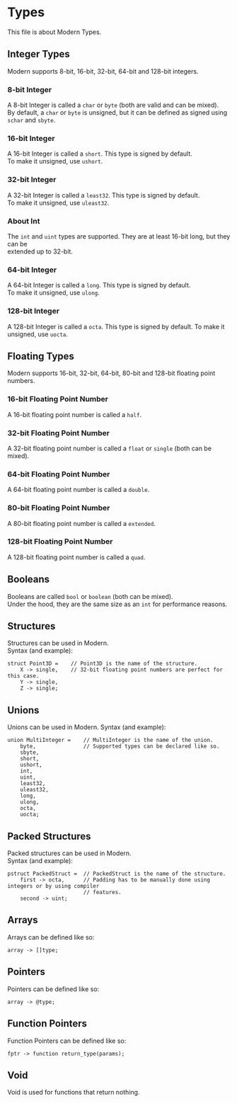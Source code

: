 # Types
This file is about Modern Types.
## Integer Types
Modern supports 8-bit, 16-bit, 32-bit, 64-bit and 128-bit integers.
### 8-bit Integer
A 8-bit Integer is called a ``char`` or ``byte`` (both are valid and can be mixed).  
By default, a ``char`` or ``byte`` is unsigned, but it can be defined as signed using  
``schar`` and ``sbyte``.
### 16-bit Integer
A 16-bit Integer is called a ``short``. This type is signed by default.  
To make it unsigned, use ``ushort``.
### 32-bit Integer
A 32-bit Integer is called a ``least32``. This type is signed by default.  
To make it unsigned, use ``uleast32``.
### About Int
The ``int`` and ``uint`` types are supported. They are at least 16-bit long, but they can be  
extended up to 32-bit.
### 64-bit Integer
A 64-bit Integer is called a ``long``. This type is signed by default.  
To make it unsigned, use ``ulong``.
### 128-bit Integer
A 128-bit Integer is called a ``octa``. This type is signed by default.
To make it unsigned, use ``uocta``.
## Floating Types
Modern supports 16-bit, 32-bit, 64-bit, 80-bit and 128-bit floating point numbers.
### 16-bit Floating Point Number
A 16-bit floating point number is called a ``half``.
### 32-bit Floating Point Number
A 32-bit floating point number is called a ``float`` or ``single`` (both can be mixed).
### 64-bit Floating Point Number
A 64-bit floating point number is called a ``double``.
### 80-bit Floating Point Number
A 80-bit floating point number is called a ``extended``.
### 128-bit Floating Point Number
A 128-bit floating point number is called a ``quad``.
## Booleans
Booleans are called `bool` or `boolean` (both can be mixed).  
Under the hood, they are the same size as an `int` for performance reasons.
## Structures
Structures can be used in Modern.  
Syntax (and example):  
```
struct Point3D =    // Point3D is the name of the structure.
    X -> single,    // 32-bit floating point numbers are perfect for this case.
    Y -> single,
    Z -> single;
```
## Unions
Unions can be used in Modern.
Syntax (and example):  
```
union MultiInteger =    // MultiInteger is the name of the union.
    byte,               // Supported types can be declared like so.
    sbyte,
    short,
    ushort,
    int,
    uint,
    least32,
    uleast32,
    long,
    ulong,
    octa,
    uocta;
```
## Packed Structures
Packed structures can be used in Modern.  
Syntax (and example):  
```
pstruct PackedStruct =  // PackedStruct is the name of the structure.
    first -> octa,      // Padding has to be manually done using integers or by using compiler
                        // features.
    second -> uint;
```
## Arrays
Arrays can be defined like so:  
```
array -> []type;
```  
## Pointers
Pointers can be defined like so:  
```
array -> @type;
```
## Function Pointers
Function Pointers can be defined like so:  
```
fptr -> function return_type(params);
```
## Void
Void is used for functions that return nothing.
